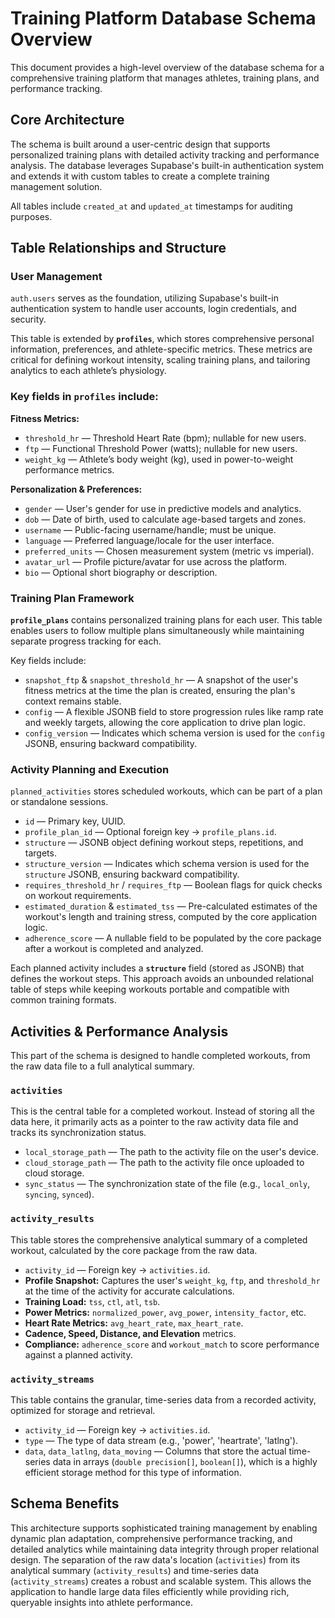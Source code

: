 # Training Platform Database Schema Overview

This document provides a high-level overview of the database schema for a comprehensive training platform that manages athletes, training plans, and performance tracking.

## Core Architecture

The schema is built around a user-centric design that supports personalized training plans with detailed activity tracking and performance analysis. The database leverages Supabase's built-in authentication system and extends it with custom tables to create a complete training management solution.

All tables include `created_at` and `updated_at` timestamps for auditing purposes.

## Table Relationships and Structure

### User Management
`auth.users` serves as the foundation, utilizing Supabase's built-in authentication system to handle user accounts, login credentials, and security.

This table is extended by **`profiles`**, which stores comprehensive personal information, preferences, and athlete-specific metrics. These metrics are critical for defining workout intensity, scaling training plans, and tailoring analytics to each athlete’s physiology.

### Key fields in `profiles` include:

**Fitness Metrics:**
- `threshold_hr` — Threshold Heart Rate (bpm); nullable for new users.
- `ftp` — Functional Threshold Power (watts); nullable for new users.
- `weight_kg` — Athlete’s body weight (kg), used in power-to-weight performance metrics.

**Personalization & Preferences:**
- `gender` — User's gender for use in predictive models and analytics.
- `dob` — Date of birth, used to calculate age-based targets and zones.
- `username` — Public-facing username/handle; must be unique.
- `language` — Preferred language/locale for the user interface.
- `preferred_units` — Chosen measurement system (metric vs imperial).
- `avatar_url` — Profile picture/avatar for use across the platform.
- `bio` — Optional short biography or description.

### Training Plan Framework
**`profile_plans`** contains personalized training plans for each user. This table enables users to follow multiple plans simultaneously while maintaining separate progress tracking for each.

Key fields include:
- `snapshot_ftp` & `snapshot_threshold_hr` — A snapshot of the user's fitness metrics at the time the plan is created, ensuring the plan's context remains stable.
- `config` — A flexible JSONB field to store progression rules like ramp rate and weekly targets, allowing the core application to drive plan logic.
- `config_version` — Indicates which schema version is used for the `config` JSONB, ensuring backward compatibility.

### Activity Planning and Execution
`planned_activities` stores scheduled workouts, which can be part of a plan or standalone sessions.
- `id` — Primary key, UUID.
- `profile_plan_id` — Optional foreign key → `profile_plans.id`.
- `structure` — JSONB object defining workout steps, repetitions, and targets.
- `structure_version` — Indicates which schema version is used for the `structure` JSONB, ensuring backward compatibility.
- `requires_threshold_hr` / `requires_ftp` — Boolean flags for quick checks on workout requirements.
- `estimated_duration` & `estimated_tss` — Pre-calculated estimates of the workout's length and training stress, computed by the core application logic.
- `adherence_score` — A nullable field to be populated by the core package after a workout is completed and analyzed.

Each planned activity includes a **`structure`** field (stored as JSONB) that defines the workout steps. This approach avoids an unbounded relational table of steps while keeping workouts portable and compatible with common training formats.

## Activities & Performance Analysis

This part of the schema is designed to handle completed workouts, from the raw data file to a full analytical summary.

### `activities`
This is the central table for a completed workout. Instead of storing all the data here, it primarily acts as a pointer to the raw activity data file and tracks its synchronization status.
- `local_storage_path` — The path to the activity file on the user's device.
- `cloud_storage_path` — The path to the activity file once uploaded to cloud storage.
- `sync_status` — The synchronization state of the file (e.g., `local_only`, `syncing`, `synced`).

### `activity_results`
This table stores the comprehensive analytical summary of a completed workout, calculated by the core package from the raw data.
- `activity_id` — Foreign key → `activities.id`.
- **Profile Snapshot:** Captures the user's `weight_kg`, `ftp`, and `threshold_hr` at the time of the activity for accurate calculations.
- **Training Load:** `tss`, `ctl`, `atl`, `tsb`.
- **Power Metrics:** `normalized_power`, `avg_power`, `intensity_factor`, etc.
- **Heart Rate Metrics:** `avg_heart_rate`, `max_heart_rate`.
- **Cadence, Speed, Distance, and Elevation** metrics.
- **Compliance:** `adherence_score` and `workout_match` to score performance against a planned activity.

### `activity_streams`
This table contains the granular, time-series data from a recorded activity, optimized for storage and retrieval.
- `activity_id` — Foreign key → `activities.id`.
- `type` — The type of data stream (e.g., 'power', 'heartrate', 'latlng').
- `data`, `data_latlng`, `data_moving` — Columns that store the actual time-series data in arrays (`double precision[]`, `boolean[]`), which is a highly efficient storage method for this type of information.

## Schema Benefits

This architecture supports sophisticated training management by enabling dynamic plan adaptation, comprehensive performance tracking, and detailed analytics while maintaining data integrity through proper relational design. The separation of the raw data's location (`activities`) from its analytical summary (`activity_results`) and time-series data (`activity_streams`) creates a robust and scalable system. This allows the application to handle large data files efficiently while providing rich, queryable insights into athlete performance.
